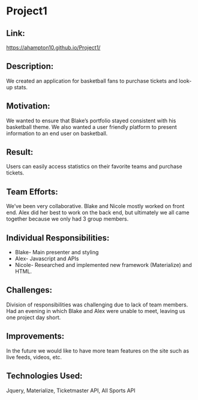 # Project1

## Link:
https://ahampton10.github.io/Project1/
## Description: 
We created an application for basketball fans to purchase tickets and look-up stats. 
## Motivation: 
We wanted to ensure that Blake’s portfolio stayed consistent with his basketball theme. We also wanted a user friendly platform to present information to an end user on basketball. 
## Result: 
Users can easily access statistics on their favorite teams and purchase tickets. 
## Team Efforts: 
We’ve been very collaborative. Blake and Nicole mostly worked on front end. Alex did her best to work on the back end, but ultimately we all came together because we only had 3 group members. 
## Individual Responsibilities: 
* Blake- Main presenter and styling 
* Alex- Javascript and APIs
* Nicole- Researched and implemented new framework (Materialize) and HTML. 
## Challenges: 
Division of responsibilities was challenging due to lack of team members. Had an evening in which Blake and Alex were unable to meet, leaving us one project day short. 
## Improvements: 
In the future we would like to have more team features on the site such as live feeds, videos, etc. 
## Technologies Used: 
Jquery, Materialize, Ticketmaster API, All Sports API
